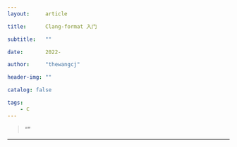 ```yaml
---
layout:     article

title:      Clang-format 入门

subtitle:   ""

date:       2022-

author:     "thewangcj"

header-img: ""

catalog: false

tags:
    - C
---
```


> “”

------

<!--more-->